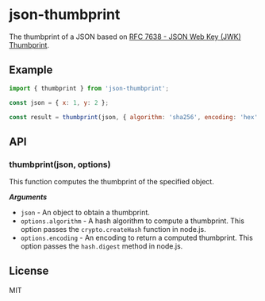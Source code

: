 # json-thumbprint

The thumbprint of a JSON based on [RFC 7638 - JSON Web Key (JWK) Thumbprint](https://tools.ietf.org/html/rfc7638).

## Example

``` js
import { thumbprint } from 'json-thumbprint';

const json = { x: 1, y: 2 };

const result = thumbprint(json, { algorithm: 'sha256', encoding: 'hex' });
```

## API

### thumbprint(json, options)

This function computes the thumbprint of the specified object.

___Arguments___

* `json` - An object to obtain a thumbprint.
* `options.algorithm` - A hash algorithm to compute a thumbprint.
    This option passes the `crypto.createHash` function in node.js.
* `options.encoding` - An encoding to return a computed thumbprint.
    This option passes the `hash.digest` method in node.js.

## License

MIT
